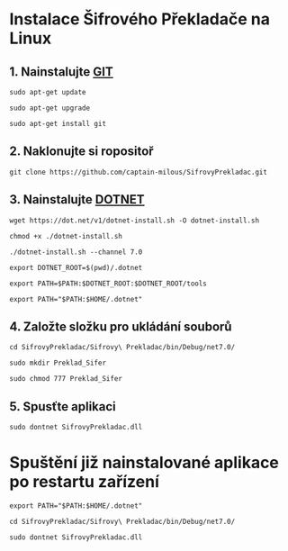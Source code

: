 # Instalace Šifrového Překladače na Linux

## 1. Nainstalujte [GIT](https://www.atlassian.com/git/tutorials/install-git)
```
sudo apt-get update 

sudo apt-get upgrade

sudo apt-get install git
```
## 2. Naklonujte si ropositoř
```
git clone https://github.com/captain-milous/SifrovyPrekladac.git
```
## 3. Nainstalujte [DOTNET](https://learn.microsoft.com/en-us/dotnet/core/install/linux-scripted-manual#scripted-install)
```
wget https://dot.net/v1/dotnet-install.sh -O dotnet-install.sh

chmod +x ./dotnet-install.sh

./dotnet-install.sh --channel 7.0

export DOTNET_ROOT=$(pwd)/.dotnet

export PATH=$PATH:$DOTNET_ROOT:$DOTNET_ROOT/tools

export PATH="$PATH:$HOME/.dotnet"
```

## 4. Založte složku pro ukládání souborů
```
cd SifrovyPrekladac/Sifrovy\ Prekladac/bin/Debug/net7.0/

sudo mkdir Preklad_Sifer

sudo chmod 777 Preklad_Sifer
```
## 5. Spusťte aplikaci
```
sudo dontnet SifrovyPrekladac.dll
```

# Spuštění již nainstalované aplikace po restartu zařízení
```
export PATH="$PATH:$HOME/.dotnet"

cd SifrovyPrekladac/Sifrovy\ Prekladac/bin/Debug/net7.0/

sudo dontnet SifrovyPrekladac.dll
```